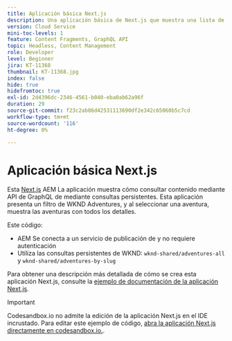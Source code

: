 ```yaml
---
title: Aplicación básica Next.js
description: Una aplicación básica de Next.js que muestra una lista de las aventuras de WKND y sus detalles
version: Cloud Service
mini-toc-levels: 1
feature: Content Fragments, GraphQL API
topic: Headless, Content Management
role: Developer
level: Beginner
jira: KT-11368
thumbnail: KT-11368.jpg
index: false
hide: true
hidefromtoc: true
exl-id: 2d4396dc-2346-4561-b040-eba0ab62a96f
duration: 29
source-git-commit: f23c2ab86d42531113690df2e342c65060b5c7cd
workflow-type: tm+mt
source-wordcount: '116'
ht-degree: 0%

---
```


# Aplicación básica Next.js

Esta [Next.js](https://nextjs.org/) AEM La aplicación muestra cómo consultar contenido mediante API de GraphQL de mediante consultas persistentes. Esta aplicación presenta un filtro de WKND Adventures, y al seleccionar una aventura, muestra las aventuras con todos los detalles.

Este código:

+ AEM Se conecta a un servicio de publicación de y no requiere autenticación
+ Utiliza las consultas persistentes de WKND: `wknd-shared/adventures-all` y `wknd-shared/adventures-by-slug`

Para obtener una descripción más detallada de cómo se crea esta aplicación Next.js, consulte la [ejemplo de documentación de la aplicación Next.js](../example-apps/next-js.md).

>[!IMPORTANT]
>
> Codesandbox.io no admite la edición de la aplicación Next.js en el IDE incrustado. Para editar este ejemplo de código, [abra la aplicación Next.js directamente en codesandbox.io.](https://codesandbox.io/s/wknd-next-js-app-u8x5f8).
